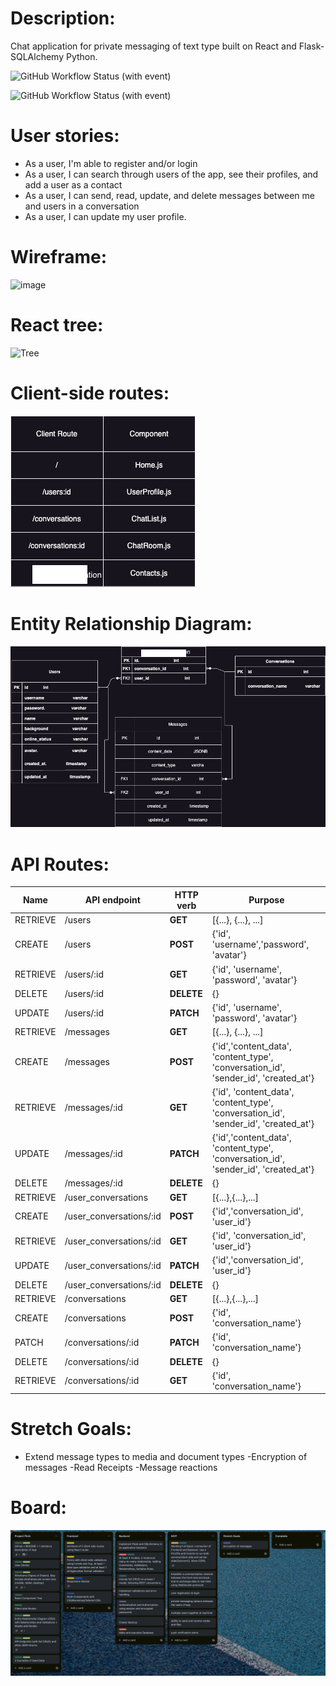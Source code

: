 
# Description: 

Chat application for private messaging of text type built on React and Flask-SQLAlchemy Python.

![GitHub Workflow Status (with event)](https://img.shields.io/github/actions/workflow/status/arimoro2020/Chat-app/security_scan.yml?logo=github&label=GitHub%20Action%20Security%20Scan%20Workflow%20Status)

![GitHub Workflow Status (with event)](https://img.shields.io/github/actions/workflow/status/Arimoro2020/Chat-app/code_quality.yml?logo=GitHub&label=GitHub%20Actions%20Code%20Quality%20Scan%20Workflow%20Status)






# User stories:

- As a user, I'm able to register and/or login
- As a user, I can search through users of the app, see their profiles, and add a user as a contact
- As a user, I can send, read, update, and delete messages between me and users in a conversation 
- As a user, I can update my user profile.


# Wireframe:

![image](https://github.com/Arimoro2020/Chat-app/assets/73043768/20d065cd-aaa5-4253-81bd-7e8026f6d854)




# React tree:
![Tree](https://github.com/Arimoro2020/Chat-app/assets/73043768/b4e77fda-a006-4b60-874d-fbd810f1d798)








# Client-side routes:

![Alt text](client_new.drawio.png)


# Entity Relationship Diagram:

![Alt text](new.drawio.png)



# API Routes:
| **Name** | **API endpoint**   | **HTTP verb** | **Purpose**                                                                          |
|----------|--------------------|---------------|--------------------------------------------------------------------------------------|
| RETRIEVE | /users             | **GET**       | [{...}, {...}, ...]                                                                  |
| CREATE   | /users             | **POST**      | {'id', 'username','password', 'avatar'}                                              |
| RETRIEVE | /users/:id         | **GET**       | {'id', 'username', 'password', 'avatar'}                                             |
| DELETE   | /users/:id         | **DELETE**    | {}                                                                                   |
| UPDATE   | /users/:id         | **PATCH**     | {'id', 'username', 'password', 'avatar'}                                             |
| RETRIEVE | /messages          | **GET**       | [{...}, {...}, ...]                                                                  |
| CREATE   | /messages          | **POST**      | {'id','content_data', 'content_type', 'conversation_id', 'sender_id', 'created_at'}  |
| RETRIEVE | /messages/:id      | **GET**       | {'id', 'content_data', 'content_type', 'conversation_id', 'sender_id', 'created_at'} |
| UPDATE   | /messages/:id      | **PATCH**     | {'id','content_data', 'content_type', 'conversation_id', 'sender_id', 'created_at'}  |
| DELETE   | /messages/:id      | **DELETE**    | {}                                                                                   |
| RETRIEVE | /user_conversations      | **GET**       | [{...},{...},...]                                                                    |
| CREATE   | /user_conversations/:id  | **POST**      | {'id','conversation_id', 'user_id'}                                                  |
| RETRIEVE | /user_conversations/:id  | **GET**       | {'id', 'conversation_id', 'user_id'}                                                 |
| UPDATE   | /user_conversations/:id  | **PATCH**     | {'id','conversation_id', 'user_id'}                                                  |
| DELETE   | /user_conversations/:id  | **DELETE**    | {}                                                                                   |
| RETRIEVE | /conversations     | **GET**       | [{...},{...},...]                                                                    |
| CREATE   | /conversations     | **POST**      | {'id', 'conversation_name'}                                                          |
| PATCH    | /conversations/:id | **PATCH**     | {'id', 'conversation_name'}                                                          |
| DELETE   | /conversations/:id | **DELETE**    | {}                                                                                   |
| RETRIEVE | /conversations/:id | **GET**       | {'id', 'conversation_name'}                                                          |

# Stretch Goals:
- Extend message types to media and document types
-Encryption of messages
-Read Receipts
-Message reactions

# Board:

![Alt text](image-2.png)

